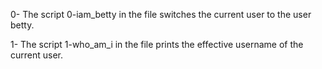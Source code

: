 0- The script 0-iam_betty in the file switches the current user to the user betty.

1- The script 1-who_am_i in the file prints the effective username of the current user.


